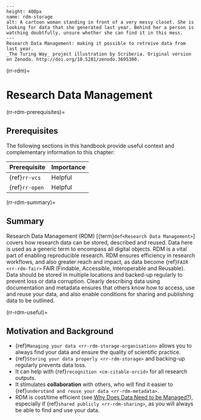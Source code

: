 ```{figure} ../figures/rdm-storage.*
---
height: 400px
name: rdm-storage
alt: A cartoon woman standing in front of a very messy closet. She is looking for data that she generated last year. Behind her a person is watching doubtfully, unsure whether she can find it in this mess.
---
Research Data Management: making it possible to retreive data from last year.
_The Turing Way_ project illustration by Scriberia. Original version on Zenodo. http://doi.org/10.5281/zenodo.3695300. 
```

(rr-rdm)=
# Research Data Management

(rr-rdm-prerequisites)=
## Prerequisites

The following sections in this handbook provide useful context and complementary information to this chapter:

| Prerequisite                                        | Importance |
| --------------------------------------------------- | ---------- |
| {ref}`rr-vcs` | Helpful    |
| {ref}`rr-open`      | Helpful    |

(rr-rdm-summary)=
## Summary

Research Data Management (RDM) [{term}`def<Research Data Management>`] covers how research data can be stored, described and reused.
Data here is used as a generic term to encompass all digital objects.
RDM is a vital part of enabling reproducible research.
RDM ensures efficiency in research workflows, and also greater reach and impact, as data become {ref}`FAIR <rr-rdm-fair>` FAIR (Findable, Accessible, Interoperable and Reusable).
Data should be stored in multiple locations and backed-up regularly to prevent loss or data corruption.
Clearly describing data using documentation and metadata ensures that others know how to access, use and reuse your data, and also enable conditions for sharing and publishing data to be outlined.



(rr-rdm-useful)=
## Motivation and Background

- {ref}`Managing your data <rr-rdm-storage-organisation>` allows you to always find your data and ensure the quality of scientific practice.
- {ref}`Storing your data properly <rr-rdm-storage>` and backing-up regularly prevents data loss.
- It can help with {ref}`recognition <cm-citable-orcid>` for all research outputs.
- It stimulates **collaboration** with others, who will find it easier to {ref}`understand and reuse your data <rr-rdm-metadata>`.
- RDM is cost/time efficient (see [Why Does Data Need to be Managed?](https://www.youtube.com/watch?v=C7RZ2t3Cpig)), especially if {ref}`shared publicly <rr-rdm-sharing>`, as you will always be able to find and use your data.
